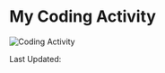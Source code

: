 
# My Coding Activity

![Coding Activity](https://raw.githubusercontent.com/msg087/public/main/chart.svg)

Last Updated: <!--LAST_UPDATED_TIMESTAMP-->